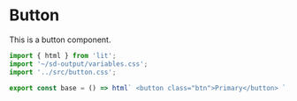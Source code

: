# Button

This is a button component.

```js script
import { html } from 'lit';
import '~/sd-output/variables.css';
import '../src/button.css';
```

```js preview-story
export const base = () => html` <button class="btn">Primary</button> `;
```
